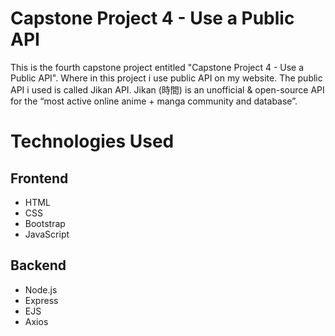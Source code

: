 # Capstone Project 4 - Use a Public API

This is the fourth capstone project entitled "Capstone Project 4 - Use a Public API". Where in this project i use public API on my website. The public API i used is called Jikan API. Jikan (時間) is an unofficial & open-source API for the “most active online anime + manga community and database”.

# Technologies Used

## Frontend

- HTML
- CSS
- Bootstrap
- JavaScript

## Backend

- Node.js
- Express
- EJS
- Axios
